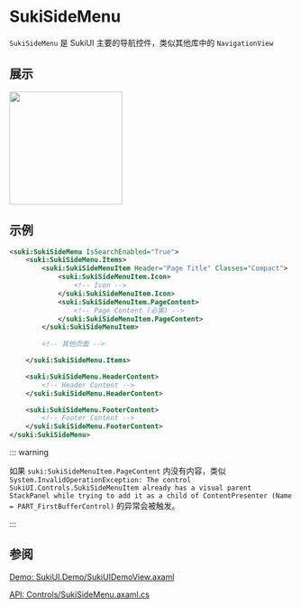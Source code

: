 # SukiSideMenu

`SukiSideMenu` 是 SukiUI 主要的导航控件，类似其他库中的 `NavigationView`

## 展示

<img src="/controls/navigation/sukisidemenu.webp" height="200px" width="200px"/>

## 示例

```xml
<suki:SukiSideMenu IsSearchEnabled="True">
    <suki:SukiSideMenu.Items>
        <suki:SukiSideMenuItem Header="Page Title" Classes="Compact">
            <suki:SukiSideMenuItem.Icon>
                <!-- Icon -->
            </suki:SukiSideMenuItem.Icon>
            <suki:SukiSideMenuItem.PageContent>
                <!-- Page Content (必需) -->
            </suki:SukiSideMenuItem.PageContent>
        </suki:SukiSideMenuItem>
        
        <!-- 其他页面 -->

    </suki:SukiSideMenu.Items>

    <suki:SukiSideMenu.HeaderContent>
        <!-- Header Content -->
    </suki:SukiSideMenu.HeaderContent>

    <suki:SukiSideMenu.FooterContent>
        <!-- Footer Content -->
    </suki:SukiSideMenu.FooterContent>
</suki:SukiSideMenu>
```

::: warning
 
如果 `suki:SukiSideMenuItem.PageContent` 内没有内容，类似 `System.InvalidOperationException: The control SukiUI.Controls.SukiSideMenuItem already has a visual parent StackPanel while trying to add it as a child of ContentPresenter (Name = PART_FirstBufferControl)` 的异常会被触发。

:::

## 参阅

[Demo: SukiUI.Demo/SukiUIDemoView.axaml](https://github.com/kikipoulet/SukiUI/blob/main/SukiUI.Demo/SukiUIDemoView.axaml)


[API: Controls/SukiSideMenu.axaml.cs](https://github.com/kikipoulet/SukiUI/blob/main/SukiUI/Controls/SukiSideMenu.axaml.cs)